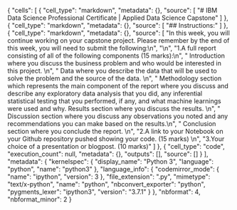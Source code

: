 {
 "cells": [
  {
   "cell_type": "markdown",
   "metadata": {},
   "source": [
    "# IBM Data Science Professional Certificate | Applied Data Science Capstone"
   ]
  },
  {
   "cell_type": "markdown",
   "metadata": {},
   "source": [
    "## Instructions:"
   ]
  },
  {
   "cell_type": "markdown",
   "metadata": {},
   "source": [
    "In this week, you will continue working on your capstone project. Please remember by the end of this week, you will need to submit the following:\n",
    "\n",
    "1.A full report consisting of all of the following components (15 marks):\n",
    "   Introduction where you discuss the business problem and who would be interested in this project.                          \n",
    "   Data where you describe the data that will be used to solve the problem and the source of the data.                       \n",
    "   Methodology section which represents the main component of the report where you discuss and describe any exploratory data       analysis that you did, any inferential statistical testing that you performed, if any, and what machine learnings were used     and why.                                                                                                                      Results section where you discuss the results.                                                                            \n",
    "   Discussion section where you discuss any observations you noted and any recommendations you can make based on the results.\n",
    "   Conclusion section where you conclude the report.                                                                        \n",
    "2.A link to your Notebook on your Github repository pushed showing your code. (15 marks)                                   \n",
    "3.Your choice of a presentation or blogpost. (10 marks)"
   ]
  },
  {
   "cell_type": "code",
   "execution_count": null,
   "metadata": {},
   "outputs": [],
   "source": []
  }
 ],
 "metadata": {
  "kernelspec": {
   "display_name": "Python 3",
   "language": "python",
   "name": "python3"
  },
  "language_info": {
   "codemirror_mode": {
    "name": "ipython",
    "version": 3
   },
   "file_extension": ".py",
   "mimetype": "text/x-python",
   "name": "python",
   "nbconvert_exporter": "python",
   "pygments_lexer": "ipython3",
   "version": "3.7.1"
  }
 },
 "nbformat": 4,
 "nbformat_minor": 2
}

